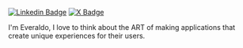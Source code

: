 [![Linkedin Badge](https://img.shields.io/badge/-LinkedIn-blue?style=for-the-badge&logo=Linkedin&logoColor=white&link=https://www.linkedin.com/in/evvvrado/)](https://www.linkedin.com/in/evvvrado/)
[![X Badge](https://img.shields.io/badge/-x.com-000000?style=for-the-badge&labelColor=000000&logo=x&logoColor=white&link=https://x.com/evvvrado)](https://x.com/evvvrado)

<p>I'm Everaldo, I love to think about the ART of making applications that create unique experiences for their users.</p>

<!-- ## -->
